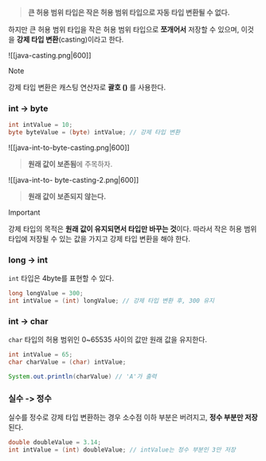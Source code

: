 > **큰 허용 범위 타입은 작은 허용 범위 타입으로 자동 타입 변환될 수 없다.**

하지만 큰 허용 범위 타입을 작은 허용 범위 타입으로 **쪼개어서** 저장할 수 있으며, 이것을 **강제 타입 변환**(casting)이라고 한다.

![[java-casting.png|600]]

> [!note]
> 강제 타입 변환은 캐스팅 연산자로 **괄호 ()** 를 사용한다. 

### int -> byte
```java
int intValue = 10;
byte byteValue = (byte) intValue; // 강제 타입 변환
```

![[java-int-to-byte-casting.png|600]]

> **원래 값이 보존됨**에 주목하자.

![[java-int-to- byte-casting-2.png|600]]

> **원래 값이 보존되지 않는다.**

> [!important]
> 강제 타입의 목적은 **원래 값이 유지되면서 타입만 바꾸는 것**이다. 따라서 작은 허용 범위 타입에 저장될 수 있는 값을 가지고 강제 타입 변환을 해야 한다.

### long -> int
`int` 타입은 4byte를 표현할 수 있다.

```java
long longValue = 300;
int intValue = (int) longValue; // 강제 타입 변환 후, 300 유지 
```

### int -> char
`char` 타입의 허용 범위인 0~65535 사이의 값만 원래 값을 유지한다.

```java
int intValue = 65;
char charValue = (char) intValue;

System.out.println(charValue) // 'A'가 출력
```

### 실수 -> 정수 
실수를 정수로 강제 타입 변환하는 경우 소수점 이하 부분은 버려지고, **정수 부분만 저장**된다.

```java
double doubleValue = 3.14;
int intValue = (int) doubleValue; // intValue는 정수 부분인 3만 저장
```
